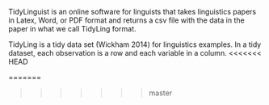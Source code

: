 TidyLinguist is an online software for linguists that takes linguistics papers in Latex, Word, or PDF format and returns a csv file with the data in the paper in what we call TidyLing format.

TidyLing is a tidy data set (Wickham 2014) for linguistics examples. In a tidy dataset, each observation is a row and each variable in a column. 
<<<<<<< HEAD


=======
>>>>>>> master
